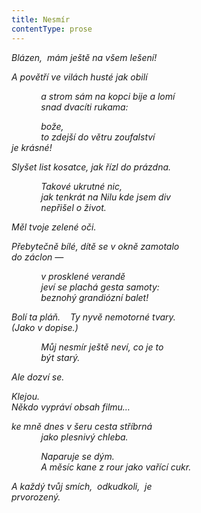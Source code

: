 ```yaml
---
title: Nesmír
contentType: prose
---
```


<section>

_Blázen,  mám ještě na všem lešení!_

</section>

<section>

_A povětří ve vilách husté jak obilí_

</section>

<section>

            _a strom sám na kopci bije a lomí  
            snad dvacíti rukama:_

</section>

<section>

            _bože,  
            to zdejší do větru zoufalství  
je krásné!_

</section>

<section>

_Slyšet list kosatce, jak řízl do prázdna._

</section>

<section>

            _Takové ukrutné nic,  
            jak tenkrát na Nilu kde jsem div  
            nepřišel o život._

</section>

<section>

_Měl tvoje zelené oči._

</section>

<section>

_Přebytečně bílé, dítě se v okně zamotalo  
do záclon —_

</section>

<section>

            _v prosklené verandě  
            jeví se plachá gesta samoty:  
            beznohý grandiózní balet!_

</section>

<section>

_Bolí ta pláň.    Ty nyvě nemotorné tvary.  
(Jako v dopise.)_

</section>

<section>

            _Můj nesmír ještě neví, co je to  
            být starý._

</section>

<section>

_Ale dozví se._

</section>

<section>

_Klejou.  
Někdo vypráví obsah filmu…_

</section>

<section>

_ke mně dnes v šeru cesta stříbrná  
            jako plesnivý chleba._

</section>

<section>

            _Naparuje se dým.  
            A měsíc kane z rour jako vařící cukr._

</section>

<section>

_A každý tvůj smích,  odkudkoli,  je  
prvorozený._

</section>
